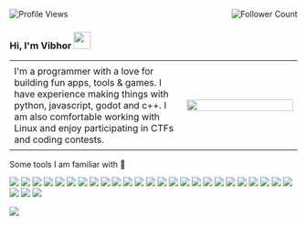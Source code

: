 <p align="center" float="left">
  <img align="left" src="https://komarev.com/ghpvc/?username=v1br&label=Profile%20views&color=2a17d1" alt="Profile Views"/>
  <img align="right" src="https://img.shields.io/github/followers/v1br?color=2a17d1&label=Followers" alt="Follower Count" /> 
</p><br/>


### Hi, I'm Vibhor <img src="https://raw.githubusercontent.com/MartinHeinz/MartinHeinz/master/wave.gif" width="30px">

<table>
  <tr>
    <td style="padding: 8px; height: 100%; width: 60%; overflow: hidden;">
      I'm a programmer with a love for building fun apps, tools & games. I have experience making things with python, javascript, godot and c++. I am also comfortable working with Linux and enjoy participating in CTFs and coding contests.
    </td>
    <td style="padding: 8px; height: 100%; width: 40%; overflow: hidden;">
      <picture>
        <img src="images/shovel.gif" style="height: 100%; width: 100%; object-fit: cover;"">
      </picture>
    </td>
  </tr>
</table>

Some tools I am familiar with 🔨

<p>
  <img src="https://img.shields.io/badge/python-292929?logo=python">
  <img src="https://img.shields.io/badge/c++-292929?logo=cplusplus&logoColor=8e4ae0">
  <img src="https://img.shields.io/badge/html5-292929?logo=html5">
  <img src="https://img.shields.io/badge/css3-292929?logo=css3&logoColor=4a4fe0">
  <img src="https://img.shields.io/badge/javascript-292929?logo=javascript">
  <img src="https://img.shields.io/badge/typescript-292929?logo=typescript">
  <img src="https://img.shields.io/badge/node-292929?logo=nodedotjs">
  <img src="https://img.shields.io/badge/react-292929?logo=react">
  <img src="https://img.shields.io/badge/tailwind-292929?logo=tailwindcss">
  <img src="https://img.shields.io/badge/express-292929?logo=express">
  <img src="https://img.shields.io/badge/postman-292929?logo=postman">
  <img src="https://img.shields.io/badge/mysql-292929?logo=mysql">
  <img src="https://img.shields.io/badge/postgresql-292929?logo=postgresql">
  <img src="https://img.shields.io/badge/mongodb-292929?logo=mongodb">
  <img src="https://img.shields.io/badge/firebase-292929?logo=firebase&logoColor=f58a42">
  <img src="https://img.shields.io/badge/supabase-292929?logo=supabase">
  <img src="https://img.shields.io/badge/next-292929?logo=nextdotjs">
  <img src="https://img.shields.io/badge/npm-292929?logo=npm&logoColor=cb3837">
  <img src="https://img.shields.io/badge/bun-292929?logo=bun">
  <img src="https://img.shields.io/badge/conan-292929?logo=conan">
  <img src="https://img.shields.io/badge/git-292929?logo=git">
  <img src="https://img.shields.io/badge/bash-292929?logo=gnubash">
  <img src="https://img.shields.io/badge/docker-292929?logo=docker">
  <img src="https://img.shields.io/badge/figma-292929?logo=figma&logoColor=fc8bfb">
  <img src="https://img.shields.io/badge/netlify-292929?logo=netlify">
  <img src="https://img.shields.io/badge/vercel-292929?logo=vercel">
  <img src="https://img.shields.io/badge/aws-292929?logo=amazonwebservices">
  <img src="https://img.shields.io/badge/godot-292929?logo=godotengine">
</p>

<picture>
  <img src="images/knight.gif">
</picture>
